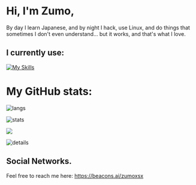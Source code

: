 # Hi, I'm Zumo,
By day I learn Japanese, and by night I hack, use Linux, and do things that sometimes I don't even understand... but it works, and that's what I love.

## I currently use:
[![My Skills](https://skillicons.dev/icons?i=arch,py,linux,bash,neovim,&theme=dark)](https://skillicons.dev)

# My GitHub stats:
![langs](https://github-readme-stats.vercel.app/api/top-langs/?username=Zumoxsx&hide_border=false&&layout=compact&card_width=350&theme=tokyonight&")

![stats](https://github-profile-summary-cards.vercel.app/api/cards/stats?username=Zumoxsx&hide_border=false&layout=compact&card_width=350&theme=tokyonight)

![](https://github-readme-streak-stats.herokuapp.com/?user=Zumoxsx&hide_border=false&layout=compact&card_width=350&theme=tokyonight)

![details](https://github-profile-summary-cards.vercel.app/api/cards/profile-details?username=Zumoxsx&hide_border=false&theme=tokyonight) 


##  Social Networks.
Feel free to reach me here:
https://beacons.ai/zumoxsx
